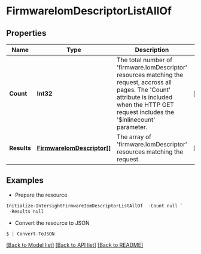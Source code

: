 # FirmwareIomDescriptorListAllOf
## Properties

Name | Type | Description | Notes
------------ | ------------- | ------------- | -------------
**Count** | **Int32** | The total number of &#39;firmware.IomDescriptor&#39; resources matching the request, accross all pages. The &#39;Count&#39; attribute is included when the HTTP GET request includes the &#39;$inlinecount&#39; parameter. | [optional] 
**Results** | [**FirmwareIomDescriptor[]**](FirmwareIomDescriptor.md) | The array of &#39;firmware.IomDescriptor&#39; resources matching the request. | [optional] 

## Examples

- Prepare the resource
```powershell
Initialize-IntersightFirmwareIomDescriptorListAllOf  -Count null `
 -Results null
```

- Convert the resource to JSON
```powershell
$ | Convert-ToJSON
```

[[Back to Model list]](../README.md#documentation-for-models) [[Back to API list]](../README.md#documentation-for-api-endpoints) [[Back to README]](../README.md)


